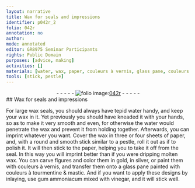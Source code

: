 ```yaml
---
layout: narrative
title: Wax for seals and impressions
identifier: p042r_2
folio: 042r
annotation: no
author:
mode: annotated
editor: GR8975 Seminar Participants
rights: Public Domain
purposes: [advice, making]
activities: []
materials: [water, wax, paper, couleurs à vernis, glass pane, couleurs à tourmentine, mastic, gum ammoniacum, vinegar]
tools: [stick, pestle]
---
```


 <div class="folio" align="center">- - - - - <a href="http://gallica.bnf.fr/ark:/12148/btv1b10500001g/f89.image" target="_blank"><img src="https://cu-mkp.github.io/GR8975-edition/assets/photo-icon.png" alt="folio image: " style="display:inline-block; margin-bottom:-3px;"/>042r</a> - - - - - </div>   
## Wax for seals and impressions

 
For large wax seals, you should always have tepid <span class="material">water</span> handy, and keep your <span class="material">wax</span> in it. Yet previously you should have kneaded it with your hands, so as to make it very smooth and even, for otherwise the water would penetrate the wax and prevent it from holding together. Afterwards, you can imprint whatever you want. Cover the wax in three or four sheets of <span class="material">paper</span>, and, with a round and smooth <span class="tool">stick</span> similar to a <span class="tool">pestle</span>, roll it out as if to polish it. It will then stick to the paper, helping you to take it off from the seal. In this way you will imprint better than if you were dripping molten wax. You can carve figures and color them in gold, in silver, or paint them with <span class="material">couleurs à vernis</span>, and transfer them onto a <span class="material">glass pane</span> painted with <span class="material">couleurs à tourmentine</span> & <span class="material">mastic</span>. And if you want to apply these designs by inlaying, use <span class="material">gum ammoniacum</span> mixed with <span class="material">vinegar</span>, and it will stick well.
 